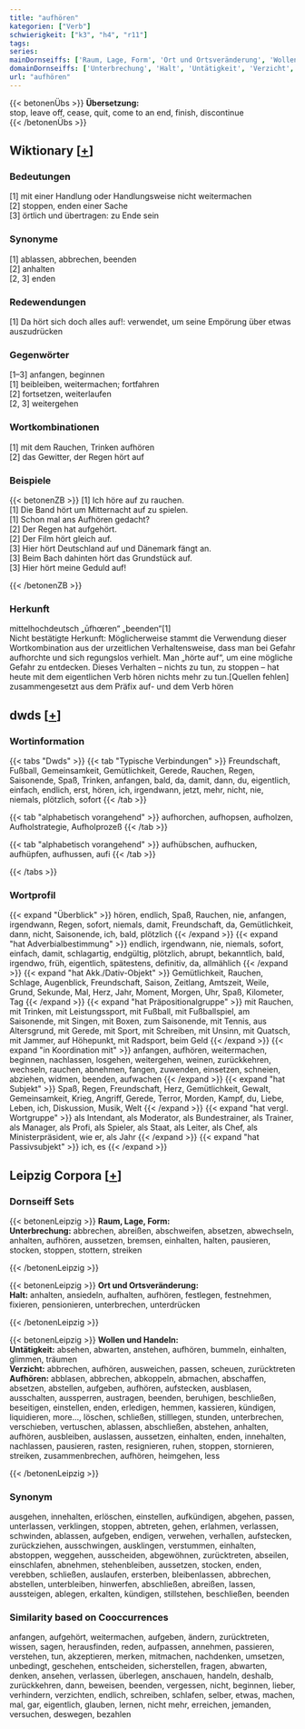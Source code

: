 ```yaml
---
title: "aufhören"
kategorien: ["Verb"]
schwierigkeit: ["k3", "h4", "r11"]
tags:
series:
mainDornseiffs: ['Raum, Lage, Form', 'Ort und Ortsveränderung', 'Wollen und Handeln']
domainDornseiffs: ['Unterbrechung', 'Halt', 'Untätigkeit', 'Verzicht', 'Aufhören']
url: "aufhören"
---
```


{{< betonenÜbs >}}
**Übersetzung:**  
stop, leave off, cease, quit, come to an end, finish, discontinue  
{{< /betonenÜbs >}}

## Wiktionary [[+](https://de.wiktionary.org/wiki/aufhören)]

### Bedeutungen
[1] mit einer Handlung oder Handlungsweise nicht weitermachen  
[2] stoppen, enden einer Sache  
[3] örtlich und übertragen: zu Ende sein  

### Synonyme
[1] ablassen, abbrechen, beenden  
[2] anhalten  
[2, 3] enden  

### Redewendungen
[1] Da hört sich doch alles auf!: verwendet, um seine Empörung über etwas auszudrücken  

### Gegenwörter
[1–3] anfangen, beginnen  
[1] beibleiben, weitermachen; fortfahren  
[2] fortsetzen, weiterlaufen  
[2, 3] weitergehen  

### Wortkombinationen
[1] mit dem Rauchen, Trinken aufhören  
[2] das Gewitter, der Regen hört auf  

### Beispiele
{{< betonenZB >}}
[1] Ich höre auf zu rauchen.  
[1] Die Band hört um Mitternacht auf zu spielen.  
[1] Schon mal ans Aufhören gedacht?  
[2] Der Regen hat aufgehört.  
[2] Der Film hört gleich auf.  
[3] Hier hört Deutschland auf und Dänemark fängt an.  
[3] Beim Bach dahinten hört das Grundstück auf.  
[3] Hier hört meine Geduld auf!  

{{< /betonenZB >}}
### Herkunft
mittelhochdeutsch „ūfhœren“ „beenden“[1]  
Nicht bestätigte Herkunft: Möglicherweise stammt die Verwendung dieser Wortkombination aus der urzeitlichen Verhaltensweise, dass man bei Gefahr aufhorchte und sich regungslos verhielt. Man „hörte auf“, um eine mögliche Gefahr zu entdecken. Dieses Verhalten – nichts zu tun, zu stoppen – hat heute mit dem eigentlichen Verb hören nichts mehr zu tun.[Quellen fehlen]  
zusammengesetzt aus dem Präfix auf- und dem Verb hören  



## dwds [[+](https://www.dwds.de/wb/aufhören)]

### Wortinformation
{{< tabs "Dwds" >}}
{{< tab "Typische Verbindungen" >}}
Freundschaft, Fußball, Gemeinsamkeit, Gemütlichkeit, Gerede, Rauchen, Regen, Saisonende, Spaß, Trinken, anfangen, bald, da, damit, dann, du, eigentlich, einfach, endlich, erst, hören, ich, irgendwann, jetzt, mehr, nicht, nie, niemals, plötzlich, sofort
{{< /tab >}}

{{< tab "alphabetisch vorangehend" >}}
aufhorchen, aufhopsen, aufholzen, Aufholstrategie, Aufholprozeß
{{< /tab >}}

{{< tab "alphabetisch vorangehend" >}}
aufhübschen, aufhucken, aufhüpfen, aufhussen, aufi
{{< /tab >}}

{{< /tabs >}}

### Wortprofil
{{< expand "Überblick" >}} hören, endlich, Spaß, Rauchen, nie, anfangen, irgendwann, Regen, sofort, niemals, damit, Freundschaft, da, Gemütlichkeit, dann, nicht, Saisonende, ich, bald, plötzlich {{< /expand >}}
{{< expand "hat Adverbialbestimmung" >}} endlich, irgendwann, nie, niemals, sofort, einfach, damit, schlagartig, endgültig, plötzlich, abrupt, bekanntlich, bald, irgendwo, früh, eigentlich, spätestens, definitiv, da, allmählich {{< /expand >}}
{{< expand "hat Akk./Dativ-Objekt" >}} Gemütlichkeit, Rauchen, Schlage, Augenblick, Freundschaft, Saison, Zeitlang, Amtszeit, Weile, Grund, Sekunde, Mal, Herz, Jahr, Moment, Morgen, Uhr, Spaß, Kilometer, Tag {{< /expand >}}
{{< expand "hat Präpositionalgruppe" >}} mit Rauchen, mit Trinken, mit Leistungssport, mit Fußball, mit Fußballspiel, am Saisonende, mit Singen, mit Boxen, zum Saisonende, mit Tennis, aus Altersgrund, mit Gerede, mit Sport, mit Schreiben, mit Unsinn, mit Quatsch, mit Jammer, auf Höhepunkt, mit Radsport, beim Geld {{< /expand >}}
{{< expand "in Koordination mit" >}} anfangen, aufhören, weitermachen, beginnen, nachlassen, losgehen, weitergehen, weinen, zurückkehren, wechseln, rauchen, abnehmen, fangen, zuwenden, einsetzen, schneien, abziehen, widmen, beenden, aufwachen {{< /expand >}}
{{< expand "hat Subjekt" >}} Spaß, Regen, Freundschaft, Herz, Gemütlichkeit, Gewalt, Gemeinsamkeit, Krieg, Angriff, Gerede, Terror, Morden, Kampf, du, Liebe, Leben, ich, Diskussion, Musik, Welt {{< /expand >}}
{{< expand "hat vergl. Wortgruppe" >}} als Intendant, als Moderator, als Bundestrainer, als Trainer, als Manager, als Profi, als Spieler, als Staat, als Leiter, als Chef, als Ministerpräsident, wie er, als Jahr {{< /expand >}}
{{< expand "hat Passivsubjekt" >}} ich, es {{< /expand >}}

## Leipzig Corpora [[+](https://corpora.uni-leipzig.de/en/res?word=aufhören&corpusId=deu_newscrawl-public_2018)]

### Dornseiff Sets
{{< betonenLeipzig >}}
**Raum, Lage, Form:**  
**Unterbrechung:** abbrechen, abreißen, abschweifen, absetzen, abwechseln, anhalten, aufhören, aussetzen, bremsen, einhalten, halten, pausieren, stocken, stoppen, stottern, streiken  

{{< /betonenLeipzig >}}


{{< betonenLeipzig >}}
**Ort und Ortsveränderung:**  
**Halt:** anhalten, ansiedeln, aufhalten, aufhören, festlegen, festnehmen, fixieren, pensionieren, unterbrechen, unterdrücken  

{{< /betonenLeipzig >}}


{{< betonenLeipzig >}}
**Wollen und Handeln:**  
**Untätigkeit:** absehen, abwarten, anstehen, aufhören, bummeln, einhalten, glimmen, träumen  
**Verzicht:** abbrechen, aufhören, ausweichen, passen, scheuen, zurücktreten  
**Aufhören:** abblasen, abbrechen, abkoppeln, abmachen, abschaffen, absetzen, abstellen, aufgeben, aufhören, aufstecken, ausblasen, ausschalten, aussperren, austragen, beenden, beruhigen, beschließen, beseitigen, einstellen, enden, erledigen, hemmen, kassieren, kündigen, liquidieren, more..., löschen, schließen, stilllegen, stunden, unterbrechen, verschieben, vertuschen, ablassen, abschließen, abstehen, anhalten, aufhören, ausbleiben, auslassen, aussetzen, einhalten, enden, innehalten, nachlassen, pausieren, rasten, resignieren, ruhen, stoppen, stornieren, streiken, zusammenbrechen, aufhören, heimgehen, less  

{{< /betonenLeipzig >}}

### Synonym
ausgehen, innehalten, erlöschen, einstellen, aufkündigen, abgehen, passen, unterlassen, verklingen, stoppen, abtreten, gehen, erlahmen, verlassen, schwinden, ablassen, aufgeben, endigen, verwehen, verhallen, aufstecken, zurückziehen, ausschwingen, ausklingen, verstummen, einhalten, abstoppen, weggehen, ausscheiden, abgewöhnen, zurücktreten, abseilen, einschlafen, abnehmen, stehenbleiben, aussetzen, stocken, enden, verebben, schließen, auslaufen, ersterben, bleibenlassen, abbrechen, abstellen, unterbleiben, hinwerfen, abschließen, abreißen, lassen, aussteigen, ablegen, erkalten, kündigen, stillstehen, beschließen, beenden


### Similarity based on Cooccurrences
anfangen, aufgehört, weitermachen, aufgeben, ändern, zurücktreten, wissen, sagen, herausfinden, reden, aufpassen, annehmen, passieren, verstehen, tun, akzeptieren, merken, mitmachen, nachdenken, umsetzen, unbedingt, geschehen, entscheiden, sicherstellen, fragen, abwarten, denken, ansehen, verlassen, überlegen, anschauen, handeln, deshalb, zurückkehren, dann, beweisen, beenden, vergessen, nicht, beginnen, lieber, verhindern, verzichten, endlich, schreiben, schlafen, selber, etwas, machen, mal, gar, eigentlich, glauben, lernen, nicht mehr, erreichen, jemanden, versuchen, deswegen, bezahlen

